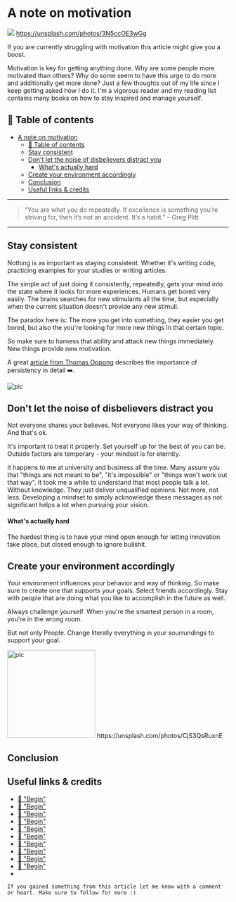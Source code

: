 # A note on motivation

[<img src="https://images.unsplash.com/photo-1490237014491-822aee911b99?dpr=2&auto=format&fit=crop&w=767&h=512&q=80&cs=tinysrgb&crop=&bg=">](
https://unsplash.com/photos/3N5ccOE3wGg)
https://unsplash.com/photos/3N5ccOE3wGg

If you are currently struggling with motivation this article might give you a boost.


Motivation is key for getting anything done. Why are some people more motivated than others? Why do some seem to have this urge to do more and additionally get more done? Just a few thoughts out of my life since I keep getting asked how I do it. I'm a vigorous reader and my reading list contains many books on how to stay inspired and manage yourself.


## 📄 Table of contents


<!-- toc orderedList:0 depthFrom:1 depthTo:6 -->

* [A note on motivation](#a-note-on-motivation)
  * [📄 Table of contents](#table-of-contents)
  * [Stay consistent](#stay-consistent)
  * [Don't let the noise of disbelievers distract you](#dont-let-the-noise-of-disbelievers-distract-you)
      * [What's actually hard](#whats-actually-hard)
  * [Create your environment accordingly](#create-your-environment-accordingly)
  * [Conclusion](#conclusion)
  * [Useful links & credits](#useful-links-credits)

<!-- tocstop -->



---

>“You are what you do repeatedly. If excellence is something you’re striving for, then it’s not an accident. It’s a habit.” – Greg Plitt

---
## Stay consistent

Nothing is as important as staying consistent. Whether it's writing code, practicing examples for your studies or writing articles.

The simple act of just doing it consistently, repeatedly, gets your mind into the state where it looks for more experiences. Humans get bored very easily. The brains searches for new stimulants all the time, but especially when the current situation doesn't provide any new stimuli.

The paradox here is:
The more you get into something, they easier you get bored, but also the you're looking for more new things in that certain topic.

So make sure to harness that ability and attack new things immediately.
New things provide new motivation.

A great [article from Thomas Oppong](https://medium.com/personal-growth/persist-it-matters-7e4270f7c078) describes the importance of persistency in detail ➡️.

<img src="http://i.imgur.com/LnAozlx.jpg" alt="pic"/>

## Don't let the noise of disbelievers distract you

Not everyone shares your believes. Not everyone likes your way of thinking. And that's ok.

It's important to treat it properly. Set yourself up for the best of you can be. Outside factors are temporary - your mindset is for eternity.

It happens to me at university and business all the time.
Many assure you that "things are not meant to be", "it's impossible" or "things won't work out that way". It took me a while to understand that most people talk a lot. Without knowledge. They just deliver unqualified opinions. Not more, not less. Developing a mindset to simply acknowledge these messages as not significant helps a lot when pursuing your vision.


#### What's actually hard

The hardest thing is to have your mind open enough for letting innovation take place, but closed enough to ignore bullshit.

## Create your environment accordingly

Your environment influences your behavior and way of thinking. So make sure to create one that supports your goals. Select friends accordingly. Stay with people that are doing what you like to accomplish in the future as well.

Always challenge yourself. When you're the smartest person in a room, you're in the wrong room.

But not only People. Change literally everything in your sourrundings to support your goal. 







<img src="https://images.unsplash.com/photo-1491947153227-33d59da6c448?dpr=2&auto=format&fit=crop&w=767&h=767&q=80&cs=tinysrgb&crop=&bg=" alt="pic" height="200"/>
https://unsplash.com/photos/CjS3QsRuxnE


## Conclusion



## Useful links & credits
- [📄 "Begin"](afgafgadgads)
- [📄 "Begin"](afgafgadgads)
- [📄 "Begin"](afgafgadgads)
- [📄 "Begin"](afgafgadgads)
- [📄 "Begin"](afgafgadgads)
- [📄 "Begin"](afgafgadgads)
- [📄 "Begin"](afgafgadgads)
- [📄 "Begin"](afgafgadgads)
- [📄 "Begin"](afgafgadgads)
- [📄 "Begin"](afgafgadgads)
-

```
If you gained something from this article let me know with a comment or heart. Make sure to follow for more :)
```

<!-- Written by Daniel Deutsch (deudan1010@gmail.com) -->

